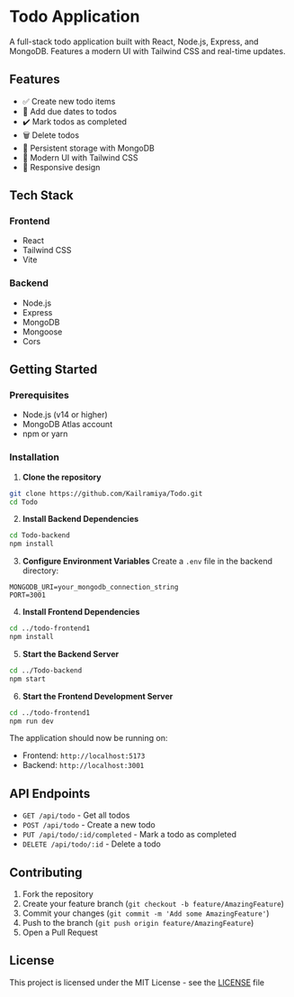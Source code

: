# Todo Application

A full-stack todo application built with React, Node.js, Express, and MongoDB. Features a modern UI with Tailwind CSS and real-time updates.

## Features

- ✅ Create new todo items
- 📅 Add due dates to todos
- ✔️ Mark todos as completed
- 🗑️ Delete todos
- 💾 Persistent storage with MongoDB
- 🎨 Modern UI with Tailwind CSS
- 📱 Responsive design

## Tech Stack

### Frontend
- React
- Tailwind CSS
- Vite

### Backend
- Node.js
- Express
- MongoDB
- Mongoose
- Cors

## Getting Started

### Prerequisites
- Node.js (v14 or higher)
- MongoDB Atlas account
- npm or yarn

### Installation

1. **Clone the repository**
```bash
git clone https://github.com/Kailramiya/Todo.git
cd Todo
```

2. **Install Backend Dependencies**
```bash
cd Todo-backend
npm install
```

3. **Configure Environment Variables**
Create a `.env` file in the backend directory:
```env
MONGODB_URI=your_mongodb_connection_string
PORT=3001
```

4. **Install Frontend Dependencies**
```bash
cd ../todo-frontend1
npm install
```

5. **Start the Backend Server**
```bash
cd ../Todo-backend
npm start
```

6. **Start the Frontend Development Server**
```bash
cd ../todo-frontend1
npm run dev
```

The application should now be running on:
- Frontend: `http://localhost:5173`
- Backend: `http://localhost:3001`

## API Endpoints

- `GET /api/todo` - Get all todos
- `POST /api/todo` - Create a new todo
- `PUT /api/todo/:id/completed` - Mark a todo as completed
- `DELETE /api/todo/:id` - Delete a todo

## Contributing

1. Fork the repository
2. Create your feature branch (`git checkout -b feature/AmazingFeature`)
3. Commit your changes (`git commit -m 'Add some AmazingFeature'`)
4. Push to the branch (`git push origin feature/AmazingFeature`)
5. Open a Pull Request

## License

This project is licensed under the MIT License - see the [LICENSE](LICENSE) file
